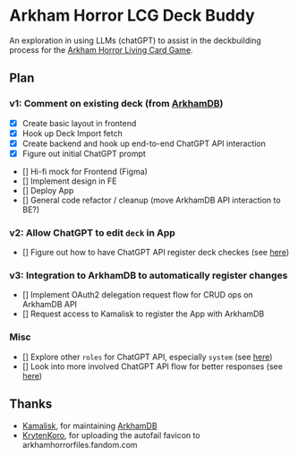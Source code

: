 # Arkham Horror LCG Deck Buddy

An exploration in using LLMs (chatGPT) to assist in the deckbuilding process for the [Arkham Horror Living Card Game](https://en.wikipedia.org/wiki/Arkham_Horror:_The_Card_Game).

## Plan

### v1: Comment on existing deck (from [ArkhamDB](https://arkhamdb.com/))

- [x] Create basic layout in frontend
- [x] Hook up Deck Import fetch
- [x] Create backend and hook up end-to-end ChatGPT API interaction
- [x] Figure out initial ChatGPT prompt
- [] Hi-fi mock for Frontend (Figma)
- [] Implement design in FE
- [] Deploy App
- [] General code refactor / cleanup (move ArkhamDB API interaction to BE?)

### v2: Allow ChatGPT to edit `deck` in App

- [] Figure out how to have ChatGPT API register deck checkes (see [here](https://community.openai.com/t/the-system-role-how-it-influences-the-chat-behavior/87353/8))

### v3: Integration to ArkhamDB to automatically register changes

- [] Implement OAuth2 delegation request flow for CRUD ops on ArkhamDB API
- [] Request access to Kamalisk to register the App with ArkhamDB

### Misc

- [] Explore other `roles` for ChatGPT API, especially `system` (see [here](https://community.openai.com/t/the-system-role-how-it-influences-the-chat-behavior/87353))
- [] Look into more involved ChatGPT API flow for better responses (see [here](https://community.openai.com/t/the-system-role-how-it-influences-the-chat-behavior/87353/28))

## Thanks

- [Kamalisk](https://github.com/Kamalisk), for maintaining [ArkhamDB](https://arkhamdb.com/)
- [KrytenKoro](https://arkhamhorrorfiles.fandom.com/wiki/Special:Contributions/KrytenKoro), for uploading the autofail favicon to arkhamhorrorfiles.fandom.com

